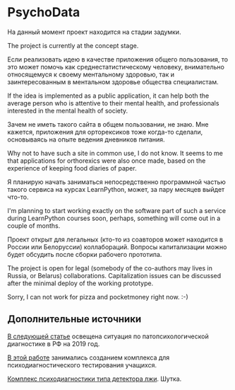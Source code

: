# PsychoData

На данный момент проект находится на стадии задумки. 

The project is currently at the concept stage. 


Если реализовать идею в качестве приложения общего пользования, то это может помочь как среднестатистическому человеку, внимательно относящемуся к своему ментальному здоровью, так и заинтересованным в ментальном здоровье общества специалистам. 

If the idea is implemented as a public application, it can help both the average person who is attentive to their mental health, and professionals interested in the mental health of society.


Зачем не иметь такого сайта в общем пользовании, не знаю. Мне кажется, приложения для орторексиков тоже когда-то сделали, основываясь на опыте ведения дневников питания.

Why not to have such a site in common use, I do not know. It seems to me that applications for orthorexics were also once made, based on the experience of keeping food diaries of paper.

Я планирую начать заниматься непосредственно программной частью такого сервиса на курсах LearnPython, может, за пару месяцев выйдет что-то. 

I'm planning to start working exactly on the software part of such a service during LearnPython courses soon, perhaps, something will come out in a couple of months.

Проект открыт для легальных (кто-то из соавторов может находится в России или Белоруссии) коллабораций. Вопросы капитализации можно будет обсудить после сборки рабочего прототипа.

The project is open for legal (somebody of the co-authors may lives in Russia, or Belarus) collaborations. Capitalization issues can be discussed after the minimal deploy of the working prototype.

Sorry, I can not work for pizza and pocketmoney right now. :-) 

## Дополнительные источники
[В следующей статье](https://habr.com/ru/articles/447056/) освещена ситуация по патопсихологической диагностике в РФ на 2019 год. 

[В этой работе](https://elar.urfu.ru/bitstream/10995/56074/1/m_th_a.o.belyaeva_2017.pdf) занимались созданием комплекса для психодиагностического тестирования учащихся.

[Комплекс психодиагностики типа детектора лжи](https://egoscop.ru/). Шутка.
